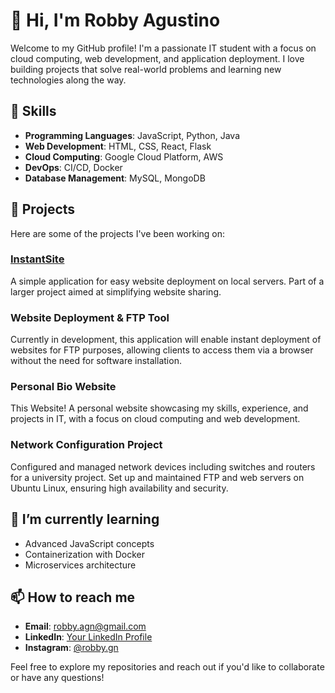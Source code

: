 # 👋 Hi, I'm Robby Agustino

Welcome to my GitHub profile! I'm a passionate IT student with a focus on cloud computing, web development, and application deployment. I love building projects that solve real-world problems and learning new technologies along the way.

## 🔧 Skills

- **Programming Languages**: JavaScript, Python, Java
- **Web Development**: HTML, CSS, React, Flask
- **Cloud Computing**: Google Cloud Platform, AWS
- **DevOps**: CI/CD, Docker
- **Database Management**: MySQL, MongoDB

## 🚀 Projects

Here are some of the projects I've been working on:

### [InstantSite](https://github.com/rotinoo/instant-site)
A simple application for easy website deployment on local servers. Part of a larger project aimed at simplifying website sharing.

### Website Deployment & FTP Tool
Currently in development, this application will enable instant deployment of websites for FTP purposes, allowing clients to access them via a browser without the need for software installation.

### Personal Bio Website
This Website! A personal website showcasing my skills, experience, and projects in IT, with a focus on cloud computing and web development.

### Network Configuration Project
Configured and managed network devices including switches and routers for a university project. Set up and maintained FTP and web servers on Ubuntu Linux, ensuring high availability and security.

## 🌱 I’m currently learning

- Advanced JavaScript concepts
- Containerization with Docker
- Microservices architecture

## 📫 How to reach me

- **Email**: [robby.agn@gmail.com](mailto:robby.agn@gmail.com)
- **LinkedIn**: [Your LinkedIn Profile](https://linkedin.com/in/robby-agustino)
- **Instagram**: [@robby.gn](https://instagram.com/robby.gn)

Feel free to explore my repositories and reach out if you'd like to collaborate or have any questions!

